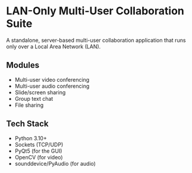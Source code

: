 # LAN-Only Multi-User Collaboration Suite

A standalone, server-based multi-user collaboration application that runs only over a Local Area Network (LAN).

## Modules

*   Multi-user video conferencing
*   Multi-user audio conferencing
*   Slide/screen sharing
*   Group text chat
*   File sharing

## Tech Stack

*   Python 3.10+
*   Sockets (TCP/UDP)
*   PyQt5 (for the GUI)
*   OpenCV (for video)
*   sounddevice/PyAudio (for audio)

